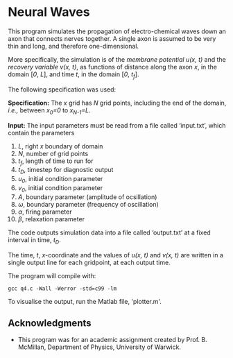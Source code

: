 # Neural Waves

This program simulates the propagation of electro-chemical waves down an axon that connects nerves together. A single axon is assumed to be very thin and long, and therefore one-dimensional.

More specifically, the simulation is of the *membrane potential u(x, t)* and the *recovery variable v(x, t)*, as functions 
of distance along the axon *x*, in the domain [*0*, *L*], and time *t*, in the domain [*0*, *t<sub>f</sub>*].

The following specification was used:

**Specification:**
The *x* grid has *N* grid points, including the end of the domain, *i.e.,* between *x<sub>0</sub>=0* to *x<sub>N-1</sub>=L*.

**Input:**
The input parameters must be read from a file called ‘input.txt’, which contain the parameters
  1. *L*, right *x* boundary of domain
  2. *N*, number of grid points
  3. *t<sub>f</sub>*, length of time to run for
  4. *t<sub>D</sub>*, timestep for diagnostic output
  5. *u<sub>0</sub>*, initial condition parameter
  6. *v<sub>0</sub>*, initial condition parameter
  7. *A*, boundary parameter (amplitude of ocsillation)
  8. *ω*, boundary parameter (frequency of oscillation)
  9. *α*, firing parameter
  10. *β*, relaxation parameter

The code outputs simulation data into a file called ‘output.txt’ at a fixed interval in time, *t<sub>D</sub>*.

The time, *t*, *x*-coordinate and the values of *u(x, t)* and *v(x, t)* are written in a single output line for each gridpoint, at each output time.

The program will compile with:

```
gcc q4.c -Wall -Werror -std=c99 -lm
```

To visualise the output, run the Matlab file, 'plotter.m'.


## Acknowledgments

* This program was for an academic assignment created by Prof. B. McMillan, Department of Physics, University of Warwick.
